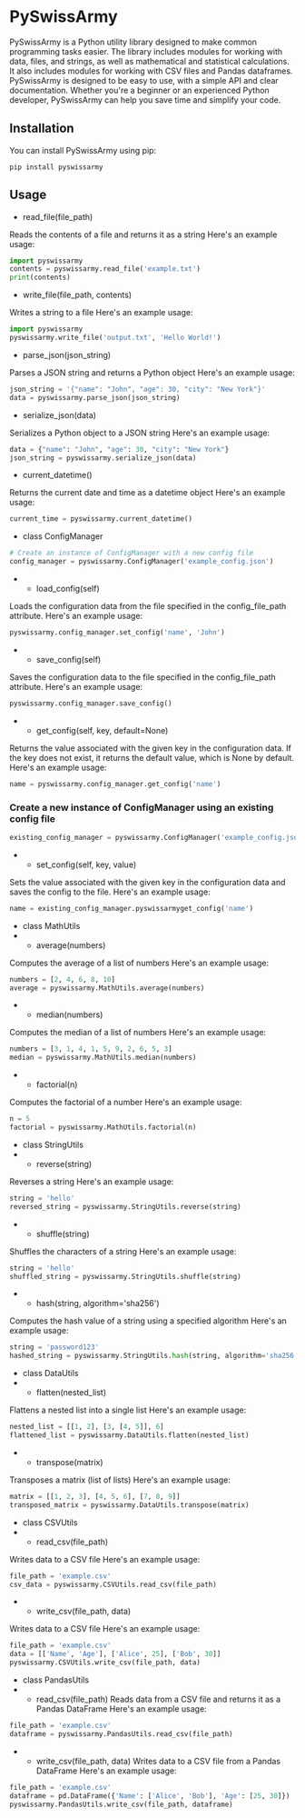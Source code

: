 # PySwissArmy

PySwissArmy is a Python utility library designed to make common programming tasks easier.
The library includes modules for working with data, files, and strings, as well as mathematical and statistical calculations.
It also includes modules for working with CSV files and Pandas dataframes.
PySwissArmy is designed to be easy to use, with a simple API and clear documentation.
Whether you're a beginner or an experienced Python developer, PySwissArmy can help you save time and simplify your code.

## Installation

You can install PySwissArmy using pip:

```
pip install pyswissarmy
```

## Usage

- read_file(file_path)

Reads the contents of a file and returns it as a string
Here's an example usage:
```python
import pyswissarmy
contents = pyswissarmy.read_file('example.txt')
print(contents)
```

- write_file(file_path, contents)

Writes a string to a file
Here's an example usage:
```python
import pyswissarmy
pyswissarmy.write_file('output.txt', 'Hello World!')
```

- parse_json(json_string)

Parses a JSON string and returns a Python object
Here's an example usage:
```python
json_string = '{"name": "John", "age": 30, "city": "New York"}'
data = pyswissarmy.parse_json(json_string)
```

- serialize_json(data)

Serializes a Python object to a JSON string
Here's an example usage:
```python
data = {"name": "John", "age": 30, "city": "New York"}
json_string = pyswissarmy.serialize_json(data)
```

- current_datetime()

Returns the current date and time as a datetime object
Here's an example usage:
```python
current_time = pyswissarmy.current_datetime()
```

- class ConfigManager
```python
# Create an instance of ConfigManager with a new config file
config_manager = pyswissarmy.ConfigManager('example_config.json')
```

- - load_config(self)

Loads the configuration data from the file specified in the config_file_path attribute.
Here's an example usage:
```python
pyswissarmy.config_manager.set_config('name', 'John')
```

- - save_config(self)

Saves the configuration data to the file specified in the config_file_path attribute.
Here's an example usage:
```python
pyswissarmy.config_manager.save_config()
```

- - get_config(self, key, default=None)

Returns the value associated with the given key in the configuration data. If the key does not exist, it returns the default value, which is None by default.
Here's an example usage:
```python
name = pyswissarmy.config_manager.get_config('name')
```

### Create a new instance of ConfigManager using an existing config file
```python
existing_config_manager = pyswissarmy.ConfigManager('example_config.json')
```

- - set_config(self, key, value)

Sets the value associated with the given key in the configuration data and saves the config to the file.
Here's an example usage:
```python
name = existing_config_manager.pyswissarmyget_config('name')
```

- class MathUtils
- - average(numbers)

Computes the average of a list of numbers
Here's an example usage:
```python
numbers = [2, 4, 6, 8, 10]
average = pyswissarmy.MathUtils.average(numbers)
```

- - median(numbers)

Computes the median of a list of numbers
Here's an example usage:
```python
numbers = [3, 1, 4, 1, 5, 9, 2, 6, 5, 3]
median = pyswissarmy.MathUtils.median(numbers)
```

- - factorial(n)

Computes the factorial of a number
Here's an example usage:
```python
n = 5
factorial = pyswissarmy.MathUtils.factorial(n)
```

- class StringUtils
- - reverse(string)

Reverses a string
Here's an example usage:
```python
string = 'hello'
reversed_string = pyswissarmy.StringUtils.reverse(string)
```

- - shuffle(string)

Shuffles the characters of a string
Here's an example usage:
```python
string = 'hello'
shuffled_string = pyswissarmy.StringUtils.shuffle(string)
```

- - hash(string, algorithm='sha256')

Computes the hash value of a string using a specified algorithm
Here's an example usage:
```python
string = 'password123'
hashed_string = pyswissarmy.StringUtils.hash(string, algorithm='sha256')
```

- class DataUtils
- - flatten(nested_list)

Flattens a nested list into a single list
Here's an example usage:
```python
nested_list = [[1, 2], [3, [4, 5]], 6]
flattened_list = pyswissarmy.DataUtils.flatten(nested_list)
```

- - transpose(matrix)

Transposes a matrix (list of lists)
Here's an example usage:
```python
matrix = [[1, 2, 3], [4, 5, 6], [7, 8, 9]]
transposed_matrix = pyswissarmy.DataUtils.transpose(matrix)
```

- class CSVUtils
- - read_csv(file_path)

Writes data to a CSV file
Here's an example usage:
```python
file_path = 'example.csv'
csv_data = pyswissarmy.CSVUtils.read_csv(file_path)
```

- - write_csv(file_path, data)

Writes data to a CSV file
Here's an example usage:
```python
file_path = 'example.csv'
data = [['Name', 'Age'], ['Alice', 25], ['Bob', 30]]
pyswissarmy.CSVUtils.write_csv(file_path, data)
```

- class PandasUtils
- - read_csv(file_path)
Reads data from a CSV file and returns it as a Pandas DataFrame
Here's an example usage:
```python
file_path = 'example.csv'
dataframe = pyswissarmy.PandasUtils.read_csv(file_path)
```

- - write_csv(file_path, data)
Writes data to a CSV file from a Pandas DataFrame
Here's an example usage:
```python
file_path = 'example.csv'
dataframe = pd.DataFrame({'Name': ['Alice', 'Bob'], 'Age': [25, 30]})
pyswissarmy.PandasUtils.write_csv(file_path, dataframe)
```
